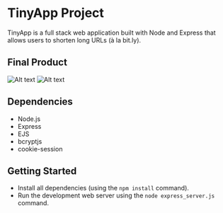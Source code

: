 # TinyApp Project

TinyApp is a full stack web application built with Node and Express that allows users to shorten long URLs (à la bit.ly).

## Final Product

![Alt text](images/imgage.jpg?raw=true "screenshot")
![Alt text](images/imgage2.jpg?raw=true "screenshot2")

## Dependencies

- Node.js
- Express
- EJS
- bcryptjs
- cookie-session

## Getting Started

- Install all dependencies (using the `npm install` command).
- Run the development web server using the `node express_server.js` command.
